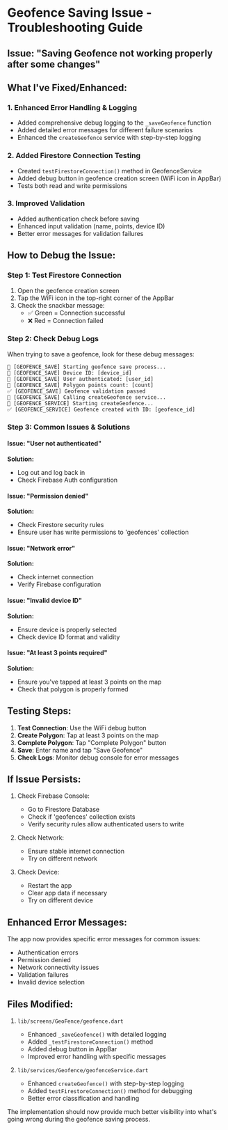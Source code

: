 # Geofence Saving Issue - Troubleshooting Guide

## Issue: "Saving Geofence not working properly after some changes"

## What I've Fixed/Enhanced:

### 1. Enhanced Error Handling & Logging

- Added comprehensive debug logging to the `_saveGeofence` function
- Added detailed error messages for different failure scenarios
- Enhanced the `createGeofence` service with step-by-step logging

### 2. Added Firestore Connection Testing

- Created `testFirestoreConnection()` method in GeofenceService
- Added debug button in geofence creation screen (WiFi icon in AppBar)
- Tests both read and write permissions

### 3. Improved Validation

- Added authentication check before saving
- Enhanced input validation (name, points, device ID)
- Better error messages for validation failures

## How to Debug the Issue:

### Step 1: Test Firestore Connection

1. Open the geofence creation screen
2. Tap the WiFi icon in the top-right corner of the AppBar
3. Check the snackbar message:
   - ✅ Green = Connection successful
   - ❌ Red = Connection failed

### Step 2: Check Debug Logs

When trying to save a geofence, look for these debug messages:

```
🔧 [GEOFENCE_SAVE] Starting geofence save process...
🔧 [GEOFENCE_SAVE] Device ID: [device_id]
🔧 [GEOFENCE_SAVE] User authenticated: [user_id]
🔧 [GEOFENCE_SAVE] Polygon points count: [count]
✅ [GEOFENCE_SAVE] Geofence validation passed
🔧 [GEOFENCE_SAVE] Calling createGeofence service...
🔧 [GEOFENCE_SERVICE] Starting createGeofence...
✅ [GEOFENCE_SERVICE] Geofence created with ID: [geofence_id]
```

### Step 3: Common Issues & Solutions

#### Issue: "User not authenticated"

**Solution:**

- Log out and log back in
- Check Firebase Auth configuration

#### Issue: "Permission denied"

**Solution:**

- Check Firestore security rules
- Ensure user has write permissions to 'geofences' collection

#### Issue: "Network error"

**Solution:**

- Check internet connection
- Verify Firebase configuration

#### Issue: "Invalid device ID"

**Solution:**

- Ensure device is properly selected
- Check device ID format and validity

#### Issue: "At least 3 points required"

**Solution:**

- Ensure you've tapped at least 3 points on the map
- Check that polygon is properly formed

## Testing Steps:

1. **Test Connection**: Use the WiFi debug button
2. **Create Polygon**: Tap at least 3 points on the map
3. **Complete Polygon**: Tap "Complete Polygon" button
4. **Save**: Enter name and tap "Save Geofence"
5. **Check Logs**: Monitor debug console for error messages

## If Issue Persists:

1. Check Firebase Console:

   - Go to Firestore Database
   - Check if 'geofences' collection exists
   - Verify security rules allow authenticated users to write

2. Check Network:

   - Ensure stable internet connection
   - Try on different network

3. Check Device:
   - Restart the app
   - Clear app data if necessary
   - Try on different device

## Enhanced Error Messages:

The app now provides specific error messages for common issues:

- Authentication errors
- Permission denied
- Network connectivity issues
- Validation failures
- Invalid device selection

## Files Modified:

1. `lib/screens/GeoFence/geofence.dart`

   - Enhanced `_saveGeofence()` with detailed logging
   - Added `_testFirestoreConnection()` method
   - Added debug button in AppBar
   - Improved error handling with specific messages

2. `lib/services/Geofence/geofenceService.dart`
   - Enhanced `createGeofence()` with step-by-step logging
   - Added `testFirestoreConnection()` method for debugging
   - Better error classification and handling

The implementation should now provide much better visibility into what's going wrong during the geofence saving process.
